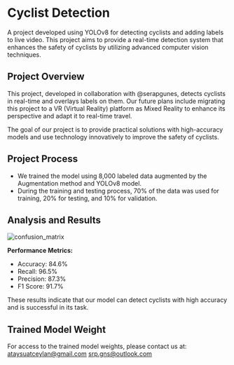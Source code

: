 # Cyclist Detection

A project developed using YOLOv8 for detecting cyclists and adding labels to live video. This project aims to provide a real-time detection system that enhances the safety of cyclists by utilizing advanced computer vision techniques.

## Project Overview

This project, developed in collaboration with @serapgunes, detects cyclists in real-time and overlays labels on them. Our future plans include migrating this project to a VR (Virtual Reality) platform as Mixed Reality to enhance its perspective and adapt it to real-time travel.

The goal of our project is to provide practical solutions with high-accuracy models and use technology innovatively to improve the safety of cyclists.

## Project Process

- We trained the model using 8,000 labeled data augmented by the Augmentation method and YOLOv8 model.
- During the training and testing process, 70% of the data was used for training, 20% for testing, and 10% for validation.

## Analysis and Results
![confusion_matrix](https://github.com/tetrakup/cyclist_detection/assets/97338156/b296f275-c918-42c6-83c1-09f6bf746090)

**Performance Metrics:**
- Accuracy: 84.6%
- Recall: 96.5%
- Precision: 87.3%
- F1 Score: 91.7%


These results indicate that our model can detect cyclists with high accuracy and is successful in its task.

## Trained Model Weight
For access to the trained model weights, please contact us at:
ataysuatceylan@gmail.com
srp.gns@outlook.com
